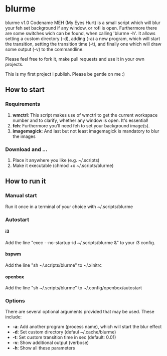 # blurme

<p>blurme v1.0 Codename MEH (My Eyes Hurt) is a small script which will blur your feh set background if any window, or rofi is open. Furthermore there are some switches wich can be found, when calling 'blurme -h'. It allows setting a custom directory (-d), adding (-a) a new program, which will start the transition, setting the transition time (-t), and finally one which will draw some output (-v) to the commandline.</p>
<p>Please feel free to fork it, make pull requests and use it in your own projects.</p>
<p>This is my first project i publish. Please be gentle on me :)</p>
<h2>How to start</h2>
<h3>Requirements</h3>
<ol>
<li><b>wmctrl</b>: This script makes use of wmctrl to get the current workspace number and to clarify, whether any window is open. It's essential!</li>
<li><b>feh</b>: Furthermore you'll need feh to set your background image(s).</li>
<li><b>imagemagick</b>: And last but not least imagemagick is mandatory to blur the images</li>
</ol>
<h3>Download and ...</h3>
<ol>
    <li>Place it anywhere you like (e.g. ~/.scripts)</li>
    <li>Make it executable (chmod +x ~/.scripts/blurme)</li>
</ol>
<h2>How to run it</h2>
<h3>Manual start</h3>
<p>Run it once in a terminal of your choice with ~/.scripts/blurme</p>
<h3>Autostart</h3>
<h4>i3</h4>
<p>Add the line "exec --no-startup-id ~/.scripts/blurme &" to your i3 config.</p>
<h4>bspwm</h4>
<p>Add the line "sh ~/.scripts/blurme" to ~/.xinitrc</p>
<h4>openbox</h4>
<p>Add the line "sh ~/.scripts/blurme" to ~/.config/openbox/autostart</p>
<h3>Options</h3>
<p>There are several optional arguments provided that may be used. These include:</p>
<ul>
    <li><b>-a</b>: Add another program (process name), which will start the blur effect</li>
    <li><b>-d</b>: Set custom directory (defaul ~/.cache/blurme)</li>
    <li><b>-t</b>: Set custom transition time in sec (default: 0.01)</li>
    <li><b>-v</b>: Show additional output (verbose)</li>
    <li><b>-h</b>: Show all these parameters</li>
</ul>
